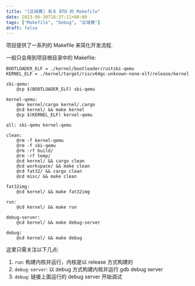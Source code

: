 ```yaml
---
title: "[区域赛] 有关 BTD 的 Makefile"
date: 2023-06-30T18:37:11+08:00
tags: ["Makefile", "Debug", "区域赛"]
draft: false
---
```


项目提供了一系列的 Makefile 来简化开发流程.

<!--more-->

一般只会用到项目根目录中的 Makefile:

```shell
BOOTLOADER_ELF = ./kernel/bootloader/rustsbi-qemu
KERNEL_ELF = ./kernel/target/riscv64gc-unknown-none-elf/release/kernel

sbi-qemu:
	@cp $(BOOTLOADER_ELF) sbi-qemu

kernel-qemu:
	@mv kernel/cargo kernel/.cargo
	@cd kernel/ && make kernel
	@cp $(KERNEL_ELF) kernel-qemu

all: sbi-qemu kernel-qemu

clean:
	@rm -f kernel-qemu
	@rm -f sbi-qemu
	@rm -rf build/
	@rm -rf temp/
	@cd kernel/ && cargo clean
	@cd workspace/ && make clean
	@cd fat32/ && cargo clean
	@cd misc/ && make clean

fat32img:
	@cd kernel/ && make fat32img

run:
	@cd kernel/ && make run

debug-server:
	@cd kernel/ && make debug-server

debug:
	@cd kernel/ && make debug
```

这里只需关注以下几点:

1. `run`: 构建内核并运行，内核是以 release 方式构建的
2. `debug-server`: 以 debug 方式构建内核并运行 gdb debug server
3. `debug`: 链接上面运行的 debug server 开始调试
